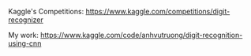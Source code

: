 Kaggle's Competitions: https://www.kaggle.com/competitions/digit-recognizer

My work: https://www.kaggle.com/code/anhvutruong/digit-recognition-using-cnn
